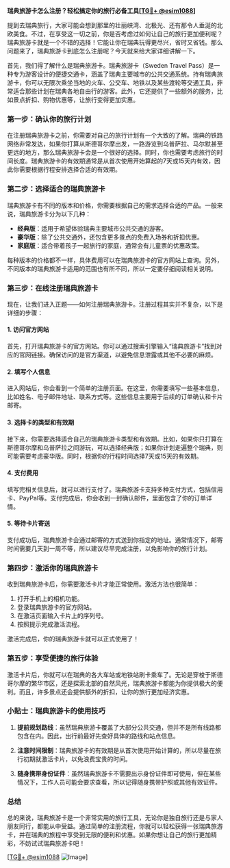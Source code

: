 **瑞典旅游卡怎么注册？轻松搞定你的旅行必备工具[[TG💪+ @esim1088](https://t.me/s/esim1088)]**

提到去瑞典旅行，大家可能会想到那里的壮丽峡湾、北极光、还有那令人垂涎的北欧美食。不过，在享受这一切之前，你是否考虑过如何让自己的旅行更加便利呢？瑞典旅游卡就是一个不错的选择！它能让你在瑞典玩得更尽兴，省时又省钱。那么问题来了，瑞典旅游卡到底怎么注册呢？今天就来给大家详细讲解一下。

首先，我们得了解什么是瑞典旅游卡。瑞典旅游卡（Sweden Travel Pass）是一种专为游客设计的便捷交通卡，涵盖了瑞典主要城市的公共交通系统。持有瑞典旅游卡，你可以无限次乘坐当地的火车、公交车、地铁以及某些渡轮等交通工具，非常适合那些计划在瑞典各地自由行的游客。此外，它还提供了一些额外的服务，比如景点折扣、购物优惠等，让旅行变得更加实惠。

### **第一步：确认你的旅行计划**

在注册瑞典旅游卡之前，你需要对自己的旅行计划有一个大致的了解。瑞典的铁路网络非常发达，如果你打算从斯德哥尔摩出发，一路游览到乌普萨拉、马尔默甚至更远的地方，那么瑞典旅游卡会是一个很好的选择。同时，你也需要考虑旅行的时间长度。瑞典旅游卡的有效期通常是从首次使用开始算起的7天或15天内有效，因此你需要根据行程安排选择合适的有效期。

### **第二步：选择适合的瑞典旅游卡**

瑞典旅游卡有不同的版本和价格，你需要根据自己的需求选择合适的产品。一般来说，瑞典旅游卡分为以下几种：

- **经典版**：适用于希望体验瑞典主要城市公共交通的游客。
- **豪华版**：除了公共交通外，还包含更多景点的免费入场券和折扣优惠。
- **家庭版**：适合带着孩子一起旅行的家庭，通常会有儿童票的优惠政策。

每种版本的价格都不一样，具体费用可以在瑞典旅游卡的官方网站上查询。另外，不同版本的瑞典旅游卡适用的范围也有所不同，所以一定要仔细阅读相关说明。

### **第三步：在线注册瑞典旅游卡**

现在，让我们进入正题——如何注册瑞典旅游卡。注册过程其实并不复杂，以下是详细的步骤：

#### **1. 访问官方网站**

首先，打开瑞典旅游卡的官方网站。你可以通过搜索引擎输入“瑞典旅游卡”找到对应的官网链接。确保访问的是官方渠道，以避免信息泄露或其他不必要的麻烦。

#### **2. 填写个人信息**

进入网站后，你会看到一个简单的注册页面。在这里，你需要填写一些基本信息，比如姓名、电子邮件地址、联系方式等。这些信息主要用于后续的订单确认和卡片邮寄。

#### **3. 选择卡的类型和有效期**

接下来，你需要选择适合自己的瑞典旅游卡类型和有效期。比如，如果你只打算在斯德哥尔摩和乌普萨拉之间游玩，可以选择经典版；如果你计划走遍整个瑞典，则可能需要考虑豪华版。同时，根据你的行程时间选择7天或15天的有效期。

#### **4. 支付费用**

填写完相关信息后，就可以进行支付了。瑞典旅游卡支持多种支付方式，包括信用卡、PayPal等。支付完成后，你会收到一封确认邮件，里面包含了你的订单详情。

#### **5. 等待卡片寄送**

支付成功后，瑞典旅游卡会通过邮寄的方式送到你指定的地址。通常情况下，邮寄时间需要几天到一周不等，所以建议尽早完成注册，以免影响你的旅行计划。

### **第四步：激活你的瑞典旅游卡**

收到瑞典旅游卡后，你需要激活卡片才能正常使用。激活方法也很简单：

1. 打开手机上的相机功能。
2. 登录瑞典旅游卡的官方网站。
3. 在激活页面输入卡片上的序列号。
4. 按照提示完成激活流程。

激活完成后，你的瑞典旅游卡就可以正式使用了！

### **第五步：享受便捷的旅行体验**

激活卡片后，你就可以在瑞典的各大车站或地铁站刷卡乘车了。无论是穿梭于斯德哥尔摩的繁华市区，还是探索北部的自然风光，瑞典旅游卡都能为你提供极大的便利。而且，许多景点还会提供额外的折扣，让你的旅行更加经济实惠。

### **小贴士：瑞典旅游卡的使用技巧**

1. **提前规划路线**：虽然瑞典旅游卡覆盖了大部分公共交通，但并不是所有线路都包含在内。因此，出行前最好先查好具体的路线和站点信息。
   
2. **注意时间限制**：瑞典旅游卡的有效期是从首次使用开始计算的，所以尽量在旅行初期就激活卡片，以免浪费宝贵的时间。

3. **随身携带身份证件**：虽然瑞典旅游卡不需要出示身份证件即可使用，但在某些情况下，工作人员可能会要求查看，所以记得随身携带护照或其他有效证件。

### **总结**

总的来说，瑞典旅游卡是一个非常实用的旅行工具，无论你是独自旅行还是与家人朋友同行，都能从中受益。通过简单的注册流程，你就可以轻松获得一张瑞典旅游卡，并在瑞典的旅程中享受到无限的便利和优惠。如果你想让自己的旅行更加精彩，不妨试试瑞典旅游卡吧！

[[TG💪+ @esim1088](https://t.me/s/esim1088) ![Image](https://i.postimg.cc/4NQfJmqS/Snipaste-2025-05-13-00-14-12.png)]